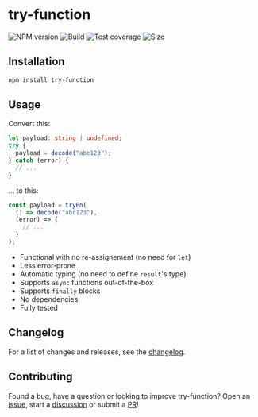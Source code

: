 # try-function

![NPM version](https://img.shields.io/npm/v/try-function?style=flat-square)
![Build](https://img.shields.io/github/actions/workflow/status/alexnault/try-function/ci-and-publish.yml?branch=main&style=flat-square)
![Test coverage](https://img.shields.io/codecov/c/github/alexnault/try-function?style=flat-square)
![Size](https://img.shields.io/badge/dynamic/json?color=blue&label=size&query=$.size.uncompressedSize&url=https://deno.bundlejs.com?q=try-function&style=flat-square)

## Installation

```bash
npm install try-function
```

## Usage

Convert this:

```ts
let payload: string | undefined;
try {
  payload = decode("abc123");
} catch (error) {
  // ...
}
```

... to this:

```ts
const payload = tryFn(
  () => decode("abc123"),
  (error) => {
    // ...
  }
);
```

- Functional with no re-assignement (no need for `let`)
- Less error-prone
- Automatic typing (no need to define `result`'s type)
- Supports `async` functions out-of-the-box
- Supports `finally` blocks
- No dependencies
- Fully tested

## Changelog

For a list of changes and releases, see the [changelog](https://github.com/alexnault/try-function/releases).

## Contributing

Found a bug, have a question or looking to improve try-function? Open an [issue](https://github.com/alexnault/try-function/issues/new), start a [discussion](https://github.com/alexnault/try-function/discussions/new) or submit a [PR](https://github.com/alexnault/try-function/fork)!
